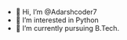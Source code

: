 - 👋 Hi, I’m @Adarshcoder7
- 👀 I’m interested in Python
- 🌱 I’m currently pursuing B.Tech.

<!---
Adarshcoder7/Adarshcoder7 is a ✨ special ✨ repository because its `README.md` (this file) appears on your GitHub profile.
You can click the Preview link to take a look at your changes.
--->
